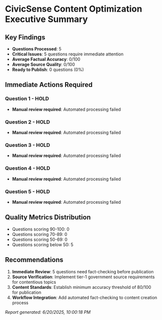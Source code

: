 # CivicSense Content Optimization Executive Summary

## Key Findings
- **Questions Processed**: 5
- **Critical Issues**: 5 questions require immediate attention
- **Average Factual Accuracy**: 0/100
- **Average Source Quality**: 0/100
- **Ready to Publish**: 0 questions (0%)

## Immediate Actions Required
### Question 1 - HOLD
- **Manual review required**: Automated processing failed

### Question 2 - HOLD
- **Manual review required**: Automated processing failed

### Question 3 - HOLD
- **Manual review required**: Automated processing failed

### Question 4 - HOLD
- **Manual review required**: Automated processing failed

### Question 5 - HOLD
- **Manual review required**: Automated processing failed

## Quality Metrics Distribution
- Questions scoring 90-100: 0
- Questions scoring 70-89: 0
- Questions scoring 50-69: 0
- Questions scoring below 50: 5

## Recommendations
1. **Immediate Review**: 5 questions need fact-checking before publication
2. **Source Verification**: Implement tier-1 government source requirements for contentious topics
3. **Content Standards**: Establish minimum accuracy threshold of 80/100 for publication
4. **Workflow Integration**: Add automated fact-checking to content creation process

*Report generated: 6/20/2025, 10:00:18 PM*
